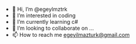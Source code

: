 - 👋 Hi, I’m @egeylmztrk
- 👀 I’m interested in coding
- 🌱 I’m currently learning c#
- 💞️ I’m looking to collaborate on ...
- 📫 How to reach me egeyilmazturk@gmail.com

<!---
egeylmztrk/egeylmztrk is a ✨ special ✨ repository because its `README.md` (this file) appears on your GitHub profile.
You can click the Preview link to take a look at your changes.
--->
